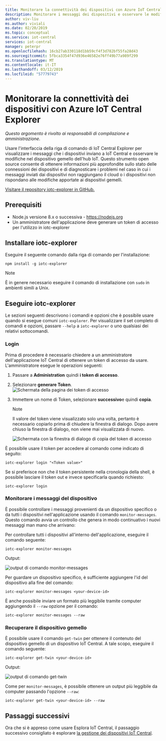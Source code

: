 ```yaml
---
title: Monitorare la connettività dei dispositivi con Azure IoT Central Explorer
description: Monitorare i messaggi dei dispositivi e osservare le modifiche del dispositivo gemello usando l'interfaccia della riga di comando di IoT Central Explorer.
author: viv-liu
ms.author: viviali
ms.date: 02/20/2019
ms.topic: conceptual
ms.service: iot-central
services: iot-central
manager: peterpr
ms.openlocfilehash: 16cb27ab330118d1bb59cf4f3d782bf55fa28d43
ms.sourcegitcommit: 5fbca3354f47d936e46582e76ff49b77a989f299
ms.translationtype: MT
ms.contentlocale: it-IT
ms.lasthandoff: 03/12/2019
ms.locfileid: "57779743"
---
```

# <a name="monitor-device-connectivity-using-the-azure-iot-central-explorer"></a>Monitorare la connettività dei dispositivi con Azure IoT Central Explorer

*Questo argomento è rivolto ai responsabili di compilazione e amministrazione.*

Usare l'interfaccia della riga di comando di IoT Central Explorer per visualizzare i messaggi che i dispositivi inviano a IoT Central e osservare le modifiche nel dispositivo gemello dell'hub IoT. Questo strumento open source consente di ottenere informazioni più approfondite sullo stato delle connessioni dei dispositivi e di diagnosticare i problemi nel caso in cui i messaggi inviati dai dispositivi non raggiungano il cloud o i dispositivi non rispondano alle modifiche apportate ai dispositivi gemelli.

[Visitare il repository iotc-explorer in GitHub.](https://aka.ms/iotciotcexplorercligithub)

## <a name="prerequisites"></a>Prerequisiti

+ Node.js versione 8.x o successiva - https://nodejs.org
+ Un amministratore dell'applicazione deve generare un token di accesso per l'utilizzo in iotc-explorer

## <a name="install-iotc-explorer"></a>Installare iotc-explorer

Eseguire il seguente comando dalla riga di comando per l'installazione:

```cmd/sh
npm install -g iotc-explorer
```

> [!NOTE]
> È in genere necessario eseguire il comando di installazione con `sudo` in ambienti simili a Unix.

## <a name="run-iotc-explorer"></a>Eseguire iotc-explorer

Le sezioni seguenti descrivono i comandi e opzioni che è possibile usare quando si esegue comuni `iotc-explorer`. Per visualizzare il set completo di comandi e opzioni, passare `--help` a `iotc-explorer` o uno qualsiasi dei relativi sottocomandi.

### <a name="login"></a>Login

Prima di procedere è necessario chiedere a un amministratore dell'applicazione IoT Central di ottenere un token di accesso da usare. L'amministratore esegue le operazioni seguenti:

1. Passare a **Administration** quindi **i token di accesso**.
1. Selezionare **generare Token**.
    ![Schermata della pagina dei token di accesso](media/howto-use-iotc-explorer/accesstokenspage.png)

1. Immettere un nome di Token, selezionare **successivo**e quindi **copia**.
    > [!NOTE]
    > Il valore del token viene visualizzato solo una volta, pertanto è necessario copiarlo prima di chiudere la finestra di dialogo. Dopo avere chiuso la finestra di dialogo, non viene mai visualizzata di nuovo.

    ![Schermata con la finestra di dialogo di copia del token di accesso](media/howto-use-iotc-explorer/copyaccesstoken.png)

È possibile usare il token per accedere al comando come indicato di seguito:

```cmd/sh
iotc-explorer login "<Token value>"
```

Se si preferisce non che il token persistente nella cronologia della shell, è possibile lasciare il token out e invece specificarla quando richiesto:

```cmd/sh
iotc-explorer login
```

### <a name="monitor-device-messages"></a>Monitorare i messaggi del dispositivo

È possibile controllare i messaggi provenienti da un dispositivo specifico o da tutti i dispositivi nell'applicazione usando il comando `monitor-messages`. Questo comando avvia un controllo che genera in modo continuativo i nuovi messaggi man mano che arrivano:

Per controllare tutti i dispositivi all'interno dell'applicazione, eseguire il comando seguente:

```cmd/sh
iotc-explorer monitor-messages
```

Output:

![output di comando monitor-messages](media/howto-use-iotc-explorer/monitormessages.png)

Per guardare un dispositivo specifico, è sufficiente aggiungere l'id del dispositivo alla fine del comando:

```cmd/sh
iotc-explorer monitor-messages <your-device-id>
```

È anche possibile inviare un formato più leggibile tramite computer aggiungendo il `--raw` opzione per il comando:

```
iotc-explorer monitor-messages --raw
```

### <a name="get-device-twin"></a>Recuperare il dispositivo gemello

È possibile usare il comando `get-twin` per ottenere il contenuto del dispositivo gemello di un dispositivo IoT Central. A tale scopo, eseguire il comando seguente:

```cmd/sh
iotc-explorer get-twin <your-device-id>
```

Output:

![output di comando get-twin](media/howto-use-iotc-explorer/getdevicetwin.png)

Come per `monitor-messages`, è possibile ottenere un output più leggibile da computer passando l'opzione `--raw`:

```cmd/sh
iotc-explorer get-twin <your-device-id> --raw
```

## <a name="next-steps"></a>Passaggi successivi

Ora che si è appreso come usare Esplora IoT Central, il passaggio successivo consigliato è esplorare [la gestione dei dispositivi IoT Central](howto-manage-devices.md).

